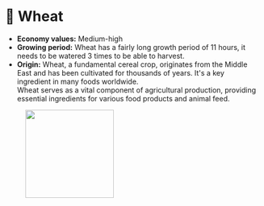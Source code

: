 # 🌾 Wheat

* **Economy values:** Medium-high
* **Growing period:** Wheat has a fairly long growth period of 11 hours, it needs to be watered 3 times to be able to harvest.
* **Origin:** Wheat, a fundamental cereal crop, originates from the Middle East and has been cultivated for thousands of years. It's a key ingredient in many foods worldwide.\
  Wheat serves as a vital component of agricultural production, providing essential ingredients for various food products and animal feed.

<div>

<figure><img src="../../.gitbook/assets/4-1.png" alt="" width="175"><figcaption></figcaption></figure>

 

<figure><img src="../../.gitbook/assets/tree-mid-4.png" alt=""><figcaption></figcaption></figure>

 

<figure><img src="../../.gitbook/assets/tree-4.png" alt=""><figcaption></figcaption></figure>

</div>
